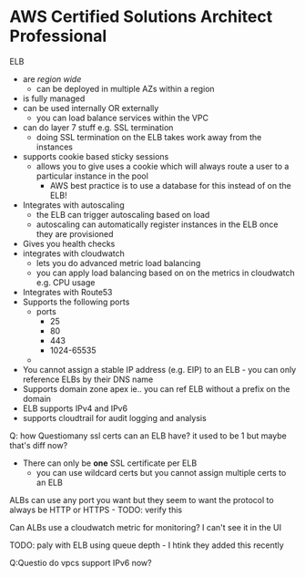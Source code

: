 # AWS Certified Solutions Architect Professional


ELB

* are _region wide_
    * can be deployed in multiple AZs within a region
* is fully managed
* can be used internally OR externally
  * you can load balance services within the VPC
* can do layer 7 stuff e.g. SSL termination
    * doing SSL termination on the ELB takes work away from the instances
* supports cookie based sticky sessions
    * allows you to give uses a cookie which will always route a user to a particular instance in the pool
        * AWS best practice is to use a database for this instead of on the ELB!
* Integrates with autoscaling
    * the ELB can trigger autoscaling based on load
    * autoscaling can automatically register instances in the ELB once they are provisioned
* Gives you health checks
* integrates with cloudwatch
    * lets you do advanced metric load balancing
    * you can apply load balancing based on on the metrics in cloudwatch e.g. CPU usage
* Integrates with Route53
* Supports the following ports
    * ports
        * 25
        * 80
        * 443
        * 1024-65535
    *
* You cannot assign a stable IP address (e.g. EIP) to an ELB - you can only reference ELBs by their DNS name
* Supports domain zone apex ie.. you can ref ELB without a prefix on the domain
* ELB supports IPv4 and IPv6
* supports cloudtrail for audit logging and analysis



Q: how Questiomany ssl certs can an ELB have? it used to be 1 but maybe that's diff now?
* There can only be **one** SSL certificate per ELB
    * you can use wildcard certs but you cannot assign multiple certs to an ELB

ALBs can use any port you want but they seem to want the protocol to always be HTTP or HTTPS - TODO: verify this

Can ALBs use a cloudwatch metric for monitoring? I can't see it in the UI

TODO: paly with ELB using queue depth - I htink they added this recently


Q:Questio do vpcs support IPv6 now?